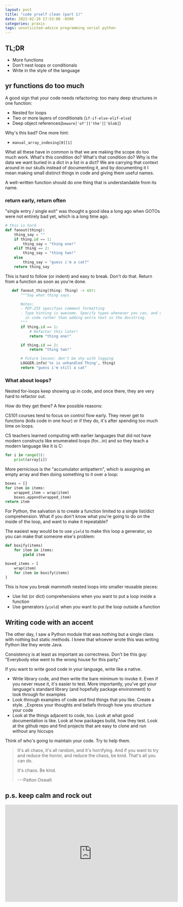 ```yaml
---
layout: post
title: "code yrself clean (part 1)"
date: 2022-02-10 17:53:00 -0500
categories: praxis
tags: unsolicited-advice programming serial python
---
```

## TL;DR

- More functions
- Don't nest loops or conditionals
- Write in the style of the language

## yr functions do too much

A good sign that your code needs refactoring: too many deep structures in one
function:

- Nested for loops
- Two or more layers of conditionals (`if-if-else-elif-else`)
- Deep object references(`beware['of']['the']['blob]`)

Why's this bad? One more hint:

- `manual_array_indexing[0][1]`

What all these have in common is that we are making the scope do too much work. What's this condition do? What's that condition do? Why is the data we want buried in a dict in a list in a dict? We are carrying that context around in our skulls instead of documenting it, and by documenting it I mean making small distinct things in code and giving them useful names.

A well-written function should do one thing that is understandable from its name.

### return early, return often

"single entry / single exit" was thought a good idea a long ago when GOTOs were not entirely bad
yet, which is a long time ago.

```python
# this is hard
def fanout(thing):
    thing_say = ""
    if thing.id == 1:
        thing_say = "thing one!"
    elif thing == 2:
        thing_say = "thing two!"
    else
        thing_say = "guess i'm a cat?"
    return thing_say
```

This is hard to follow (or indent) and easy to break. Don't do that. Return from a function as soon as you're done.

 ```python
    def fanout_thing(thing: Thing) -> str:
        """Say what thing says.

        Notes:
        - PEP-255 specifies comment formatting
        - Type hinting is awesome. Specify types whenever you can, and do so
          in code rather than adding extra text in the docstring.
        """
        if thing.id == 1:
            # Refactor this later!
            return "thing one!"

        if thing.id == 2:
            return "thing two!"

        # Future lesson: don't be shy with logging
        LOGGER.info('%s is unhandled Thing', thing)
        return "guess i'm still a cat"

```

### What about loops?

Nested for-loops keep showing up in code, and once there, they are very hard to refactor out.

How do they get there? A few possible reasons:

CS101 courses tend to focus on control flow early. They never get to functions (kids code in one hour) or if they do, it's after spending too much time on loops.

CS teachers learned computing with earlier languages that did not have modern constructs like enumerated loops (for...in) and so they teach a modern language like it is C:

```python
for i in range(5):
    print(array[i])
```

More pernicious is the "accumulator antipattern", which is assigning an empty array and then doing something to it over a loop:

```python
boxes = []
for item in items:
    wrapped_item = wrap(item)
    boxes.append(wrapped_item)
return item
```

For Python, the salvation is to create a function limited to a single list/dict comprehension. What if you don't know what you're going to do on the inside of the loop, and want to make it repeatable?

The easiest way would be to use `yield` to make this loop a generator, so you can make that someone else's problem:

```python
def boxify(items)
    for item in items:
        yield item

boxed_items = [
    wrap(item)
    for item in boxify(items)
]
```

This is how you break mammoth nested loops into smaller reusable pieces:

- Use list (or dict) comprehensions when you want to put a loop inside a function
- Use generators (`yield`) when you want to put the loop outside a function

## Writing code with an accent

The other day, I saw a Python module that was nothing but a single class with nothing but static methods. I knew that whoever wrote this was writing Python like they wrote Java.

Consistency is at least as important as correctness. Don't be this guy: "Everybody else went to the wrong house for this party."

If you want to write good code in your language, write like a native.

- Write library code, and then write the bare minimum to invoke it. Even if you never reuse it, it's easier to test. More importantly, you've got your language's standard library (and hopefully package environment) to look through for examples
- Look through examples of code and find things that you like. Create a style. _Express your thoughts and beliefs through how you structure your code
- Look at the things adjacent to code, too. Look at what good documentation is like. Look at how packages build, how they test. Look at the github repo and find projects that are easy to clone and run without any hiccups

Think of who's going to maintain your code. Try to help them.

> It's all chaos, it's all random, and it's horrifying. And if you want to try and reduce the horror, and reduce the chaos, be kind. That's all you can do.
>
> It's chaos. Be kind.
>
> ---Patton Oswalt

## p.s. keep calm and rock out

<iframe width="560" height="315" src="https://www.youtube.com/embed/Zj9Sv1JpmPs" title="YouTube video player" frameborder="0" allow="accelerometer; autoplay; clipboard-write; encrypted-media; gyroscope; picture-in-picture" allowfullscreen></iframe>
